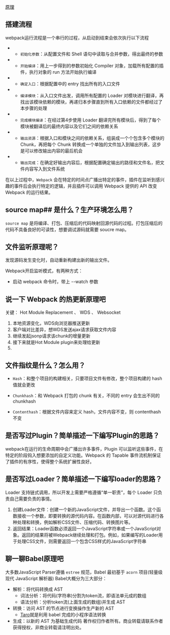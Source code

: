 [原理](https://juejin.cn/post/6844904046294204429)
## 搭建流程


webpack运行流程是一个串行的过程，从启动到结束会依次执行以下流程

- -   `初始化参数`：从配置文件和 Shell 语句中读取与合并参数，得出最终的参数
- -   `开始编译`：用上一步得到的参数初始化 Compiler 对象，加载所有配置的插件，执行对象的 run 方法开始执行编译
- -   `确定入口`：根据配置中的 entry 找出所有的入口文件
- -   `编译模块`：从入口文件出发，调用所有配置的 Loader 对模块进行翻译，再找出该模块依赖的模块，再递归本步骤直到所有入口依赖的文件都经过了本步骤的处理
- -   `完成模块编译`：在经过第4步使用 Loader 翻译完所有模块后，得到了每个模块被翻译后的最终内容以及它们之间的依赖关系
- -   `输出资源`：根据入口和模块之间的依赖关系，组装成一个个包含多个模块的 Chunk，再把每个 Chunk 转换成一个单独的文件加入到输出列表，这步是可以修改输出内容的最后机会
- -   `输出完成`：在确定好输出内容后，根据配置确定输出的路径和文件名，把文件内容写入到文件系统

在以上过程中，`Webpack` 会在特定的时间点广播出特定的事件，插件在监听到感兴趣的事件后会执行特定的逻辑，并且插件可以调用 Webpack 提供的 API 改变 Webpack 的运行结果。

## source map## 是什么？生产环境怎么用？

`source map` 是将编译、打包、压缩后的代码映射回源代码的过程。打包压缩后的代码不具备良好的可读性，想要调试源码就需要 soucre map。

## 文件监听原理呢？

发现源码发生变化时，自动重新构建出新的输出文件。

Webpack开启监听模式，有两种方式：

-   启动 webpack 命令时，带上 --watch 参数

## 说一下 Webpack 的热更新原理吧

关键： Hot Module Replacement 、 WDS 、 Websocket

1. 本地资源变化，WDS向浏览器推送更新
2. 客户端对比差异，想WDS发送ajax请求获取文件内容
3. 继续发起jsonp请求该chunk的增量更新
4. 接下来就是Hot Module plugin来处理给更新
5. 
## 文件指纹是什么？怎么用？

-   `Hash`：和整个项目的构建相关，只要项目文件有修改，整个项目构建的 hash 值就会更改
    
-   `Chunkhash`：和 Webpack 打包的 chunk 有关，不同的 entry 会生出不同的 chunkhash
    
-   `Contenthash`：根据文件内容来定义 hash，文件内容不变，则 contenthash 不变

## 是否写过Plugin？简单描述一下编写Plugin的思路？

webpack在运行的生命周期中会广播出许多事件，Plugin 可以监听这些事件，在特定的阶段钩入想要添加的自定义功能。Webpack 的 Tapable 事件流机制保证了插件的有序性，使得整个系统扩展性良好。

## 是否写过Loader？简单描述一下编写loader的思路？

Loader 支持链式调用，所以开发上需要严格遵循“单一职责”，每个 Loader 只负责自己需要负责的事情。

1.  创建Loader文件：创建一个新的JavaScript文件，并导出一个函数。这个函数接收一个参数，即要转换的源代码内容。在函数内部，可以对源代码进行各种处理和转换，例如解析CSS文件、压缩代码、转换图片等。
2. 返回结果：Loader函数必须返回一个JavaScript字符串或一个JavaScript对象。返回的结果将被Webpack继续处理和打包。例如，如果编写的Loader用于处理CSS文件，则需要返回一个包含CSS样式的JavaScript字符串

## 聊一聊Babel原理吧

大多数JavaScript Parser遵循 `estree` 规范，Babel 最初基于 `acorn` 项目(轻量级现代 JavaScript 解析器) Babel大概分为三大部分：

-   解析：将代码转换成 AST
    -   词法分析：将代码(字符串)分割为token流，即语法单元成的数组
    -   语法分析：分析token流(上面生成的数组)并生成 AST
-   转换：访问 AST 的节点进行变换操作生产新的 AST
    -   [Taro](https://link.juejin.cn?target=https%3A%2F%2Fgithub.com%2FNervJS%2Ftaro%2Fblob%2Fmaster%2Fpackages%2Ftaro-transformer-wx%2Fsrc%2Findex.ts%23L15 "https://github.com/NervJS/taro/blob/master/packages/taro-transformer-wx/src/index.ts#L15")就是利用 babel 完成的小程序语法转换
-   生成：以新的 AST 为基础生成代码
著作权归作者所有。商业转载请联系作者获得授权，非商业转载请注明出处。